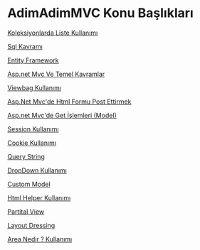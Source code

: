 # AdimAdimMVC Konu Başlıkları


<a href="https://github.com/ibanez75612/AdimAdimMVC/wiki/Koleksiyonlarda-List-Kullan%C4%B1m%C4%B1-(Generic-Collection)">Koleksiyonlarda Liste Kullanımı</a>

<a href="https://github.com/ibanez75612/AdimAdimMVC/wiki/Sql-Kavramlar%C4%B1-(Basic-Sql)">Sql Kavramı</a>

<a href="https://github.com/ibanez75612/AdimAdimMVC/wiki/EntityFramework-Kullan%C4%B1m%C4%B1">Entity Framework</a>

<a href="https://github.com/ibanez75612/AdimAdimMVC/wiki/Asp.Net.Mvc-Temel">Asp.net Mvc Ve Temel Kavramlar</a>


<a href="https://github.com/ibanez75612/AdimAdimMVC/wiki/Viewbag-Kullan%C4%B1m%C4%B1">Viewbag Kullanımı</a>

<a href="https://github.com/ibanez75612/AdimAdimMVC/wiki/Asp.Net-Mvc'de-Html-Formu-Post-Ettirmek">Asp.Net Mvc'de Html Formu Post Ettirmek</a>

<a href="https://github.com/ibanez75612/AdimAdimMVC/wiki/Asp.net-Mvc'de-Get-%C4%B0%C5%9Flemleri">Asp.net Mvc'de Get İşlemleri (Model)
</a>

<a href="https://github.com/ibanez75612/AdimAdimMVC/wiki/Session-Kullan%C4%B1m%C4%B1">Session Kullanımı</a>

<a href="https://github.com/ibanez75612/AdimAdimMVC/wiki/Cookie-Konusu">Cookie Kullanımı</a>

<a href="https://github.com/ibanez75612/AdimAdimMVC/wiki/QueryString-Kullan%C4%B1m%C4%B1">Query String</a>

<a href="https://github.com/ibanez75612/AdimAdimMVC/wiki/Html-Helper-%C4%B0le-DropDown-Kullan%C4%B1m%C4%B1">DropDown Kullanımı </a>

<a href="https://github.com/ibanez75612/AdimAdimMVC/wiki/Custom-Model-Kullan%C4%B1m%C4%B1">Custom Model </a>

<a href="https://github.com/ibanez75612/AdimAdimMVC/wiki/Html-Helper-Nedir-Kullan%C4%B1m%C4%B1">Html Helper Kullanımı </a>

<a href="https://github.com/ibanez75612/AdimAdimMVC/wiki/Partital-View-Kullan%C4%B1m%C4%B1">Partital View</a>

<a href="https://github.com/ibanez75612/AdimAdimMVC/wiki/Asp.Net-Mvc-Layout-Giydirme-%C4%B0%C5%9Flemi">Layout Dressing</a>


<a href="https://github.com/ibanez75612/AdimAdimMVC/wiki/Area-Kullan%C4%B1m%C4%B1">Area Nedir ? Kullanımı</a>
